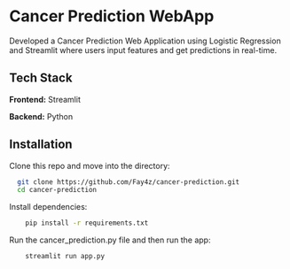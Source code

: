 
# Cancer Prediction WebApp

Developed a Cancer Prediction Web Application using Logistic Regression and Streamlit where users input features and get predictions in real-time.




## Tech Stack

**Frontend:** Streamlit 

**Backend:** Python


## Installation

Clone this repo and move into the directory:

```bash
  git clone https://github.com/Fay4z/cancer-prediction.git
  cd cancer-prediction
```

Install dependencies:

```bash
    pip install -r requirements.txt
```

Run the cancer_prediction.py file and then run the app:

```bash
    streamlit run app.py
```
